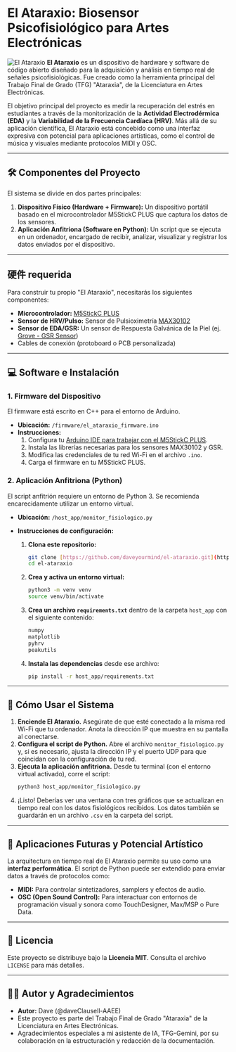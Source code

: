 # El Ataraxio: Biosensor Psicofisiológico para Artes Electrónicas

![El Ataraxio](httpso://i.imgur.com/your-image-url.png) **El Ataraxio** es un dispositivo de hardware y software de código abierto diseñado para la adquisición y análisis en tiempo real de señales psicofisiológicas. Fue creado como la herramienta principal del Trabajo Final de Grado (TFG) "Ataraxia", de la Licenciatura en Artes Electrónicas.

El objetivo principal del proyecto es medir la recuperación del estrés en estudiantes a través de la monitorización de la **Actividad Electrodérmica (EDA)** y la **Variabilidad de la Frecuencia Cardíaca (HRV)**. Más allá de su aplicación científica, El Ataraxio está concebido como una interfaz expresiva con potencial para aplicaciones artísticas, como el control de música y visuales mediante protocolos MIDI y OSC.

---

## 🛠️ Componentes del Proyecto

El sistema se divide en dos partes principales:

1.  **Dispositivo Físico (Hardware + Firmware):** Un dispositivo portátil basado en el microcontrolador M5StickC PLUS que captura los datos de los sensores.
2.  **Aplicación Anfitriona (Software en Python):** Un script que se ejecuta en un ordenador, encargado de recibir, analizar, visualizar y registrar los datos enviados por el dispositivo.

---

## 硬件 requerida

Para construir tu propio "El Ataraxio", necesitarás los siguientes componentes:

* **Microcontrolador:** [M5StickC PLUS](https://shop.m5stack.com/products/m5stickc-plus-esp32-pico-mini-iot-development-kit?srsltid=AfmBOorM8-rrSbs43pfgOGreBtVWAtOnfpky98-ryTA0g_aHYnOd9dNb)
* **Sensor de HRV/Pulso:** Sensor de Pulsioximetría [MAX30102](https://www.analog.com/en/products/max30102.html)
* **Sensor de EDA/GSR:** Un sensor de Respuesta Galvánica de la Piel (ej. [Grove - GSR Sensor](https://www.seeedstudio.com/Grove-GSR-Sensor-p-1614.html))
* Cables de conexión (protoboard o PCB personalizada)

---

## 💻 Software e Instalación

### 1. Firmware del Dispositivo

El firmware está escrito en C++ para el entorno de Arduino.

* **Ubicación:** `/firmware/el_ataraxio_firmware.ino`
* **Instrucciones:**
    1.  Configura tu [Arduino IDE para trabajar con el M5StickC PLUS](https://docs.m5stack.com/en/arduino/m5stickc_plus/program).
    2.  Instala las librerías necesarias para los sensores MAX30102 y GSR.
    3.  Modifica las credenciales de tu red Wi-Fi en el archivo `.ino`.
    4.  Carga el firmware en tu M5StickC PLUS.

### 2. Aplicación Anfitriona (Python)

El script anfitrión requiere un entorno de Python 3. Se recomienda encarecidamente utilizar un entorno virtual.

* **Ubicación:** `/host_app/monitor_fisiologico.py`
* **Instrucciones de configuración:**

    1.  **Clona este repositorio:**
        ```bash
        git clone [https://github.com/daveyourmind/el-ataraxio.git](https://github.com/daveyourmind/el-ataraxio.git)
        cd el-ataraxio
        ```

    2.  **Crea y activa un entorno virtual:**
        ```bash
        python3 -m venv venv
        source venv/bin/activate
        ```

    3.  **Crea un archivo `requirements.txt`** dentro de la carpeta `host_app` con el siguiente contenido:
        ```txt
        numpy
        matplotlib
        pyhrv
        peakutils
        ```

    4.  **Instala las dependencias** desde ese archivo:
        ```bash
        pip install -r host_app/requirements.txt
        ```

---

## 🚀 Cómo Usar el Sistema

1.  **Enciende El Ataraxio.** Asegúrate de que esté conectado a la misma red Wi-Fi que tu ordenador. Anota la dirección IP que muestra en su pantalla al conectarse.
2.  **Configura el script de Python.** Abre el archivo `monitor_fisiologico.py` y, si es necesario, ajusta la dirección IP y el puerto UDP para que coincidan con la configuración de tu red.
3.  **Ejecuta la aplicación anfitriona.** Desde tu terminal (con el entorno virtual activado), corre el script:
    ```bash
    python3 host_app/monitor_fisiologico.py
    ```
4.  ¡Listo! Deberías ver una ventana con tres gráficos que se actualizan en tiempo real con los datos fisiológicos recibidos. Los datos también se guardarán en un archivo `.csv` en la carpeta del script.

---

## 🎨 Aplicaciones Futuras y Potencial Artístico

La arquitectura en tiempo real de El Ataraxio permite su uso como una **interfaz performática**. El script de Python puede ser extendido para enviar datos a través de protocolos como:

* **MIDI:** Para controlar sintetizadores, samplers y efectos de audio.
* **OSC (Open Sound Control):** Para interactuar con entornos de programación visual y sonora como TouchDesigner, Max/MSP o Pure Data.

---

## 📄 Licencia

Este proyecto se distribuye bajo la **Licencia MIT**. Consulta el archivo `LICENSE` para más detalles.

---

## 🧑‍💻 Autor y Agradecimientos

* **Autor:** Dave (@daveClausell-AAEE)
* Este proyecto es parte del Trabajo Final de Grado "Ataraxia" de la Licenciatura en Artes Electrónicas.
* Agradecimientos especiales a mi asistente de IA, TFG-Gemini, por su colaboración en la estructuración y redacción de la documentación.
